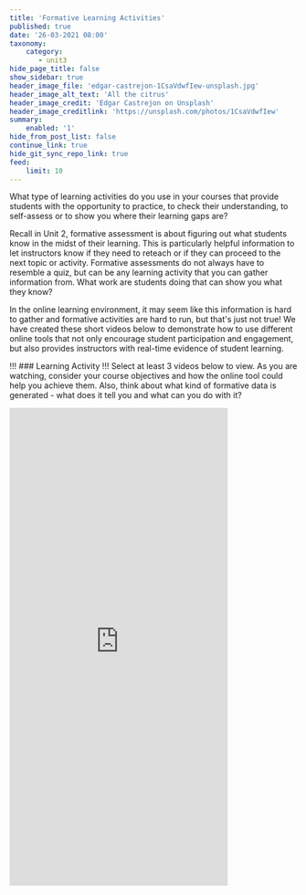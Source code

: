 ```yaml
---
title: 'Formative Learning Activities'
published: true
date: '26-03-2021 08:00'
taxonomy:
    category:
       - unit3
hide_page_title: false
show_sidebar: true
header_image_file: 'edgar-castrejon-1CsaVdwfIew-unsplash.jpg'
header_image_alt_text: 'All the citrus'
header_image_credit: 'Edgar Castrejon on Unsplash'
header_image_creditlink: 'https://unsplash.com/photos/1CsaVdwfIew'
summary:
    enabled: '1'
hide_from_post_list: false
continue_link: true
hide_git_sync_repo_link: true
feed:
    limit: 10
---
```


What type of learning activities do you use in your courses that provide students with the opportunity to practice, to check their understanding, to self-assess or to show you where their learning gaps are?

Recall in Unit 2, formative assessment is about figuring out what students know in the midst of their learning.  This is particularly helpful information to let instructors know if they need to reteach or if they can proceed to the next topic or activity.  Formative assessments do not always have to resemble a quiz, but can be any learning activity that you can gather information from.  What work are students doing that can show you what they know?  

In the online learning environment, it may seem like this information is hard to gather and formative activities are hard to run, but that's just not true!  We have created these short videos below to demonstrate how to use different online tools that not only encourage student participation and engagement, but also provides instructors with real-time evidence of student learning.

!!! ### Learning Activity
!!! Select at least 3 videos below to view.  As you are watching, consider your course objectives and how the online tool could help you achieve them.  Also, think about what kind of formative data is generated - what does it tell you and what can you do with it?

<iframe src="https://create.twu.ca/h5p/wp-admin/admin-ajax.php?action=h5p_embed&id=253" width="382" height="837" frameborder="0" allowfullscreen="allowfullscreen"></iframe><script src="https://create.twu.ca/h5p/wp-content/plugins/h5p/h5p-php-library/js/h5p-resizer.js" charset="UTF-8"></script>

